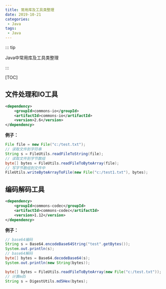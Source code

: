 ```yaml
---
title: 常用库及工具类整理
date: 2019-10-21
categories: 
 - Java
tags: 
 - Java
---
```


::: tip

Java中常用库及工具类整理

:::

<!-- more -->

[TOC]

## 文件处理和IO工具

```xml
<dependency>
    <groupId>commons-io</groupId>
    <artifactId>commons-io</artifactId>
    <version>2.6</version>
</dependency>
```

**例子：**

```java
File file = new File("c:/test.txt");
// 读取文件到字符串
String s = FileUtils.readFileToString(file);
// 读取文件到字节数组
byte[] bytes = FileUtils.readFileToByteArray(file);
// 写字节数组到文件中
FileUtils.writeByteArrayToFile(new File("c:/test1.txt"), bytes);
```

## 编码解码工具

```xml
<dependency>
    <groupId>commons-codec</groupId>
    <artifactId>commons-codec</artifactId>
    <version>1.12</version>
</dependency>
```

**例子：**

```java
// base64编码
String s = Base64.encodeBase64String("test".getBytes());
System.out.println(s);
// base64解码
byte[] bytes = Base64.decodeBase64(s);
System.out.println(new String(bytes));
```

```java
byte[] bytes = FileUtils.readFileToByteArray(new File("c:/test.txt"));
// 计算md5
String s = DigestUtils.md5Hex(bytes);
```

